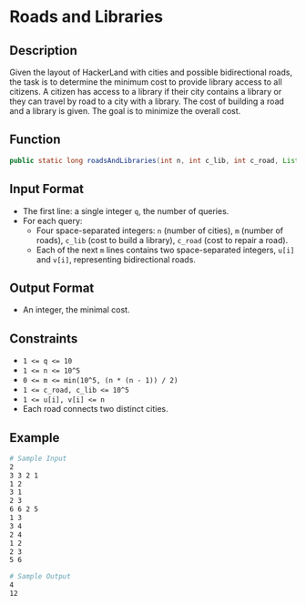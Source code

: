 # Roads and Libraries

## Description

Given the layout of HackerLand with cities and possible bidirectional roads, the task is to determine the minimum cost to provide library access to all citizens. A citizen has access to a library if their city contains a library or they can travel by road to a city with a library. The cost of building a road and a library is given. The goal is to minimize the overall cost.

## Function

```java
public static long roadsAndLibraries(int n, int c_lib, int c_road, List<List<Integer>> cities) {}
```

## Input Format

- The first line: a single integer `q`, the number of queries.
- For each query:
  - Four space-separated integers: `n` (number of cities), `m` (number of roads), `c_lib` (cost to build a library), `c_road` (cost to repair a road).
  - Each of the next `m` lines contains two space-separated integers, `u[i]` and `v[i]`, representing bidirectional roads.

## Output Format

- An integer, the minimal cost.

## Constraints

- `1 <= q <= 10`
- `1 <= n <= 10^5`
- `0 <= m <= min(10^5, (n * (n - 1)) / 2)`
- `1 <= c_road, c_lib <= 10^5`
- `1 <= u[i], v[i] <= n`
- Each road connects two distinct cities.

## Example

```bash
# Sample Input
2
3 3 2 1
1 2
3 1
2 3
6 6 2 5
1 3
3 4
2 4
1 2
2 3
5 6

# Sample Output
4
12
```
